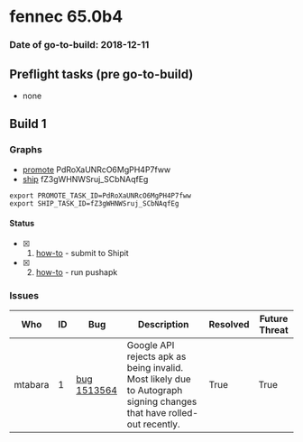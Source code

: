 # fennec 65.0b4

### Date of go-to-build: 2018-12-11

## Preflight tasks (pre go-to-build)
- none

## Build 1  

### Graphs
* [promote](https://tools.taskcluster.net/push-inspector/#/PdRoXaUNRcO6MgPH4P7fww) PdRoXaUNRcO6MgPH4P7fww
* [ship](https://tools.taskcluster.net/push-inspector/#/fZ3gWHNWSruj_SCbNAqfEg) fZ3gWHNWSruj_SCbNAqfEg
```
export PROMOTE_TASK_ID=PdRoXaUNRcO6MgPH4P7fww
export SHIP_TASK_ID=fZ3gWHNWSruj_SCbNAqfEg
```


#### Status
- [x] 1.  [how-to](https://wiki.mozilla.org/Release:Release_Automation_on_Mercurial:Starting_a_Release#Submit_to_Ship_It)  - submit to Shipit
- [x] 2.  [how-to](https://github.com/mozilla-releng/releasewarrior-2.0/blob/master/docs/release-promotion/mobile/howto.md)  - run pushapk

### Issues
| Who                 | ID               | Bug                                                                 | Description                | Resolved                | Future Threat                |
| ------------------- | ---------------- | ------------------------------------------------------------------- | -------------------------- | ----------------------- | ---------------------------- |
| mtabara  | 1 | [bug 1513564](https://bugzil.la/1513564)        | Google API rejects apk as being invalid. Most likely due to Autograph signing changes that have rolled-out recently. | True | True |

